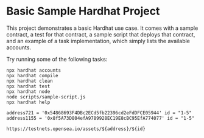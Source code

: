 # Basic Sample Hardhat Project

This project demonstrates a basic Hardhat use case. It comes with a sample contract, a test for that contract, a sample script that deploys that contract, and an example of a task implementation, which simply lists the available accounts.

Try running some of the following tasks:

```shell
npx hardhat accounts
npx hardhat compile
npx hardhat clean
npx hardhat test
npx hardhat node
node scripts/sample-script.js
npx hardhat help
```

```shell
address721 = '0x54868693F4DBc2ECd5fb22396cd2eFdDFCE05944' id = "1-5"
address1155 = '0x8f5A73D804efA9789928EC19E8cBC95EfA774077' id = "1-5"
```

```shell
https://testnets.opensea.io/assets/${address}/${id}
```
